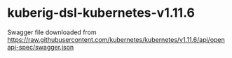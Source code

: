 # kuberig-dsl-kubernetes-v1.11.6

Swagger file downloaded from https://raw.githubusercontent.com/kubernetes/kubernetes/v1.11.6/api/openapi-spec/swagger.json
